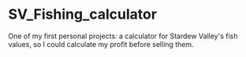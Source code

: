 # SV_Fishing_calculator
One of my first personal projects: a calculator for Stardew Valley's fish values, so I could calculate my profit before selling them.
